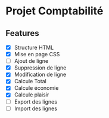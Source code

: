 # Projet Comptabilité

## Features

- [x] Structure HTML
- [x] Mise en page CSS
- [ ] Ajout de ligne
- [x] Suppression de ligne
- [x] Modification de ligne
- [x] Calcule Total
- [x] Calcule économie
- [x] Calcule plaisir
- [ ] Export des lignes
- [ ] Import des lignes